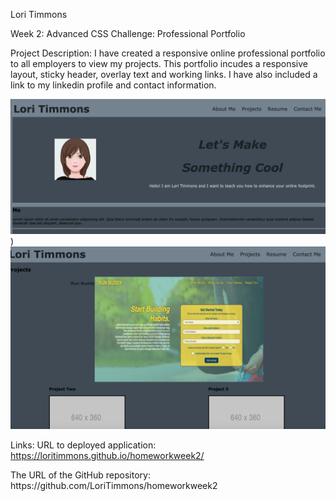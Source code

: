 Lori Timmons

Week 2: Advanced CSS Challenge: Professional Portfolio


Project Description:
I have created a responsive online professional portfolio to all employers to view my projects. This portfolio incudes a responsive layout, sticky header, overlay text and working links. I have also included a link to my linkedin profile and contact information. 

![Screen shot 1](assetss/images/screenshot1.png))
![screen shot 2](assetss/images/screenshot2.png)

Links: 
URL to deployed application: https://loritimmons.github.io/homeworkweek2/
<div>
The URL of the GitHub repository: https://github.com/LoriTimmons/homeworkweek2
</div>
